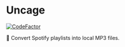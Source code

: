 # Uncage
[![CodeFactor](https://www.codefactor.io/repository/github/keesvv/uncage/badge)](https://www.codefactor.io/repository/github/keesvv/uncage)

🎵 Convert Spotify playlists into local MP3 files.
